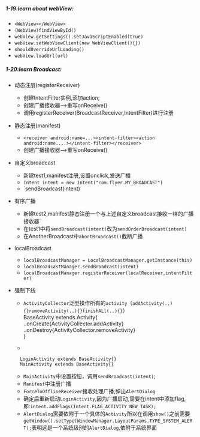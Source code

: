 
##### 1-19:learn about webView:
+ `<WebView></WebView>`
+ `(WebView)findViewById()`
+ `webView.getSettings().setJavaScriptEnabled(true)`	
+ `webView.setWebViewClient(new WebViewClient(){})`
+ `shouldOverrideUrlLoading()` 
+ `webView.loadUrl(url)`

#####  1-20:learn Broadcast:
+ 动态注册(registerReceiver)
	- 创建IntentFilter实例,添加action;
	- 创建广播接收器-->重写onReceive()
	- 调用registerReceiver(BroadcastReceiver,IntentFilter)进行注册
+ 静态注册(manifest)
	- `<receiver android:name=...><intent-filter><action android:name....></intent-filter></receiver>`
	- 创建广播接收器-->重写onReceive()
+ 自定义broadcast
	- 新建test1,manifest注册,设置onclick,发送广播
	- `Intent intent = new Intent("com.flyer.MY_BROADCAST")`
	- `sendBroadcast(intent)
+ 有序广播
	- 新建test2,manifest静态注册一个与上述自定义broadcast接收一样的广播接收器`
	- 在test1中将`sendBroadcast(intent)`改为`sendOrderBroadcast(intent)`
	- 在AnotherBroadcast中`abortBroadcast()`截断广播
+ localBroadcast
	- `localBroadcastManager = LocalBroadcastManager.getInstance(this)`
	- `localBroadcastManager.sendBroadcast(intent)`
	- `localBroadcastManager.registerReceiver(localReceiver,intentFilter)`
+ 强制下线
	- `ActivityCollector`泛型操作所有的`activity`（`addActivity(..){}removeActivity(..){}finishALl(..){}`）		
			BaseActivity extends Activity{
              ..onCreate{ActivityCollector.addActivity}
          	..onDestroy{ActivityCollector.removeActivity}  
          }	
        
    - 
    	
   		LoginActivity extends BaseActivity{}
   		MainActivity extends BaseActivity{}
	- 	`MainActivity`中设置按钮，调用`sendBroadcast(intent)`;
	- 	`Manifest`中注册广播
	- 	`ForceToOfflineReceiver`接收处理广播,弹出`AlertDialog`	
	- 	确定后重新启动`LoginActivity`,因为广播启动,需要在intent中添加flag,即:`intent.addFlags(Intent.FLAG_ACTIVITY_NEW_TASK);`
	- 	`AlertDialog`需要依附于一个具体的`Activity`所以在调用`show()`之前需要`getWindow().setType(WindowManager.LayoutParams.TYPE_SYSTEM_ALERT);`表明这是一个系统级别的`AlertDialog`,依附于系统界面
	

